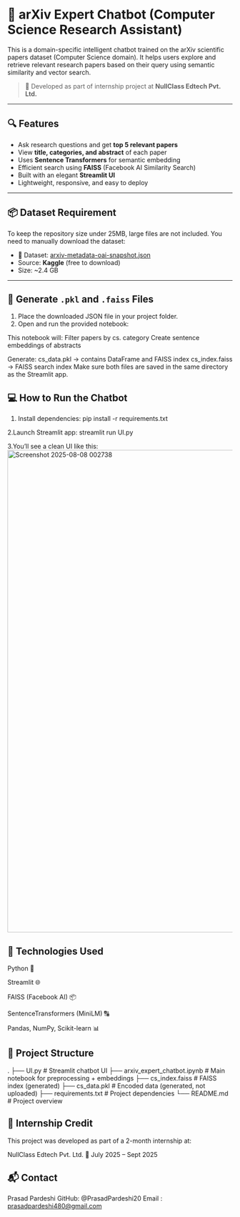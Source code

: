 # 🤖 arXiv Expert Chatbot (Computer Science Research Assistant)

This is a domain-specific intelligent chatbot trained on the arXiv scientific papers dataset (Computer Science domain). It helps users explore and retrieve relevant research papers based on their query using semantic similarity and vector search.

> 🚀 Developed as part of internship project at **NullClass Edtech Pvt. Ltd.**

---

## 🔍 Features

- Ask research questions and get **top 5 relevant papers**
- View **title, categories, and abstract** of each paper
- Uses **Sentence Transformers** for semantic embedding
- Efficient search using **FAISS** (Facebook AI Similarity Search)
- Built with an elegant **Streamlit UI**
- Lightweight, responsive, and easy to deploy

---

## 📦 Dataset Requirement

To keep the repository size under 25MB, large files are not included. You need to manually download the dataset:

- 🔗 Dataset: [arxiv-metadata-oai-snapshot.json](https://www.kaggle.com/datasets/Cornell-University/arxiv)
- Source: **Kaggle** (free to download)
- Size: ~2.4 GB

---

## 🧠 Generate `.pkl` and `.faiss` Files

1. Place the downloaded JSON file in your project folder.
2. Open and run the provided notebook:


This notebook will:
Filter papers by cs. category
Create sentence embeddings of abstracts

Generate:
cs_data.pkl → contains DataFrame and FAISS index
cs_index.faiss → FAISS search index
Make sure both files are saved in the same directory as the Streamlit app.


## 💻 How to Run the Chatbot
1. Install dependencies:
    pip install -r requirements.txt

2.Launch Streamlit app:
   streamlit run UI.py

3.You’ll see a clean UI like this:
<img width="1920" height="1080" alt="Screenshot 2025-08-08 002738" src="https://github.com/user-attachments/assets/409eb290-6e74-4174-affb-a9e42f585003" />

## 📝 Technologies Used
Python 🐍

Streamlit 🌐

FAISS (Facebook AI) 📦

SentenceTransformers (MiniLM) 🔠

Pandas, NumPy, Scikit-learn 📊

## 📁 Project Structure
.
├── UI.py                      # Streamlit chatbot UI
├── arxiv_expert_chatbot.ipynb # Main notebook for preprocessing + embeddings
├── cs_index.faiss            # FAISS index (generated)
├── cs_data.pkl               # Encoded data (generated, not uploaded)
├── requirements.txt          # Project dependencies
└── README.md                 # Project overview

## 🏢 Internship Credit
This project was developed as part of a 2-month internship at:

NullClass Edtech Pvt. Ltd.
📅 July 2025 – Sept 2025

## 📬 Contact
Prasad Pardeshi
GitHub: @PrasadPardeshi20
Email : prasadpardeshi480@gmail.com
